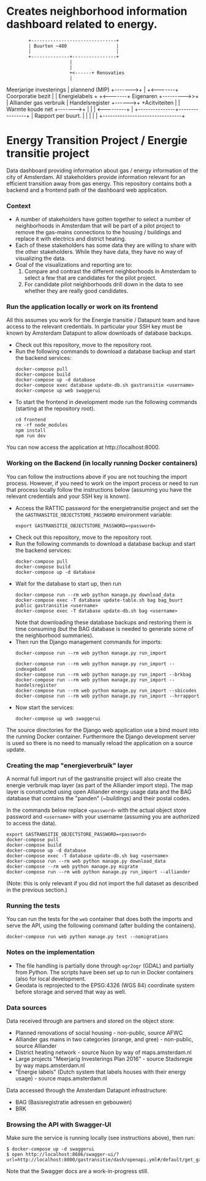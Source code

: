 # Creates neighborhood information dashboard related to energy.

            +-------------------------------+
            | Buurten ~480                  |
            |                               |
            +--------------+----------------+
                           |
                           |
                           +<------+ Renovaties
                           |
Meerjarige investerings    |
plannend (MIP)    +------->+
                           |
                           +<-------+ Coorporatie bezit
                           |
                           |
 Energielabels +           +<-------+ Eigenaren
               +--------->>+
                           |
 Alliander gas verbruik    |          Handelsregister
                   +------>+         +Acitviteiten
                           |         |
 Warmte koude net +------->+         |
                           |         |
                           <---------+
                           |
           +---------------+----------------+
           |  Rapport per buurt.            |
           |                                |
           |                                |
           +--------------------------------+




# Energy Transition Project / Energie transitie project

Data dashboard providing information about gas / energy information
of the city of Amsterdam. All stakeholders provide information relevant
for an efficient transition away from gas energy. This repository contains
both a backend and a frontend path of the dashboard web application.

### Context
* A number of stakeholders have gotten together to select a number of
  neighborhoods in Amsterdam that will be part of a pilot project to
  remove the gas-mains connections to the housing / buildings and replace
  it with electrics and district heating.
* Each of these stakeholders has some data they are willing to share with
  the other stakeholders. While they have data, they have no way of
  visualizing the data.
* Goal of the visualizations and reporting are to:
  1. Compare and contrast the different neighborhoods in Amsterdam to select
     a few that are candidates for the pilot project.
  2. For candidate pilot neighborhoods drill down in the data to see whether
     they are really good candidates.


### Run the application locally or work on its frontend
All this assumes you work for the Energie transitie / Datapunt team and have
access to the relevant credentials. In particular your SSH key must be known
by Amsterdam Datapunt to allow downloads of database backups.

* Check out this repository, move to the repository root.
* Run the following commands to download a database backup and start the
  backend services:
  ```
  docker-compose pull
  docker-compose build
  docker-compose up -d database
  docker-compose exec database update-db.sh gastransitie <username>
  docker-compose up web swaggerui
  ```
* To start the frontend in development mode run the following commands
  (starting at the repository root).
  ```
  cd frontend
  rm -rf node_modules
  npm install
  npm run dev
  ```

You can now access the application at http://localhost:8000.

### Working on the Backend (in locally running Docker containers)
You can follow the instructions above if you are not touching the import
process. However, if you need to work on the import process or need to run
that process locally follow the instructions below (assuming you have the
relevant credentials and your SSH key is known).

* Access the RATTIC password for the energietransitie project and set the
  the `GASTRANSITIE_OBJECTSTORE_PASSWORD` environment variable:
  ```
  export GASTRANSITIE_OBJECTSTORE_PASSWORD=<password>
  ```
* Check out this repository, move to the repository root.
* Run the following commands to download a database backup and start the
  backend services:
  ```
  docker-compose pull
  docker-compose build
  docker-compose up -d database
  ```
* Wait for the database to start up, then run
  ```
  docker-compose run --rm web python manage.py download_data
  docker-compose exec -T database update-table.sh bag bag_buurt public gastransitie <username>
  docker-compose exec -T database update-db.sh bag <username>
  ```
  Note that downloading these database backups and restoring them is time
  consuming (but the BAG database is needed to generate some of the
  neighborhood summaries).
* Then run the Django management commands for imports:
  ```
  docker-compose run --rm web python manage.py run_import

  docker-compose run --rm web python manage.py run_import --indexgebied
  docker-compose run --rm web python manage.py run_import --brkbag
  docker-compose run --rm web python manage.py run_import --handelsregister
  docker-compose run --rm web python manage.py run_import --sbicodes
  docker-compose run --rm web python manage.py run_import --hrrapport
  ```
* Now start the services:
  ```
  docker-compose up web swaggerui
  ```

The source directories for the Django web application use a bind mount into
the running Docker container. Furthermore the Django development server is used
so there is no need to manually reload the application on a source update.

### Creating the map "energieverbruik" layer
A normal full import run of the gastransitie project will also create the
energie verbruik map layer (as part of the Alliander import step). The map
layer is constructed using open Alliander energy usage data and the BAG
database that contains the "panden" (~buildings) and their postal codes.

In the commands below replace `<password>` with the actual object store
password and `<username>` with your username (assuming you are authorized to
access the data).

```
export GASTRANSITIE_OBJECTSTORE_PASSWORD=<password>
docker-compose pull
docker-compose build
docker-compose up -d database
docker-compose exec -T database update-db.sh bag <username>
docker-compose run --rm web python manage.py download_data
docker-compose --rm web python manage.py migrate
docker-compose run --rm web python manage.py run_import --alliander
```

(Note: this is only relevant if you did not import the full dataset as
described in the previous section.)

### Running the tests
You can run the tests for the `web` container that does both the imports
and serve the API, using the following command (after building the containers).

```
docker-compose run web python manage.py test --nomigrations
```


### Notes on the implementation
* The file handling is partially done through `ogr2ogr` (GDAL) and partially
  from Python. The scripts have been set up to run in Docker containers (also
  for local development.
* Geodata is reprojected to the EPSG:4326 (WGS 84) coordinate system before
  storage and served that way as well.


### Data sources
Data received through are partners and stored on the object store:
* Planned renovations of social housing - non-public, source AFWC
* Alliander gas mains in two categories (orange, and gree) - non-public, source
  Alliander
* District heating network - source Nuon by way of maps.amsterdam.nl
* Large projects "Meerjarig Investerings Plan 2016" - source Stadsregie by way
  maps.amsterdam.nl
* "Energie labels" (Dutch system that labels houses with their energy usage) -
  source maps.amsterdam.nl

Data accessed through the Amsterdam Datapunt infrastructure:
* BAG (Basisregistratie adressen en gebouwen)
* BRK


### Browsing the API with Swagger-UI

Make sure the service is running locally (see instructions above), then run:

```
$ docker-compose up -d swaggerui
$ open http://localhost:8686/swagger-ui/?url=http://localhost:8000/gastransitie/dash/openapi.yml#/default/get_gastransitie_api_afwc_
```

Note that the Swagger docs are a work-in-progress still.
